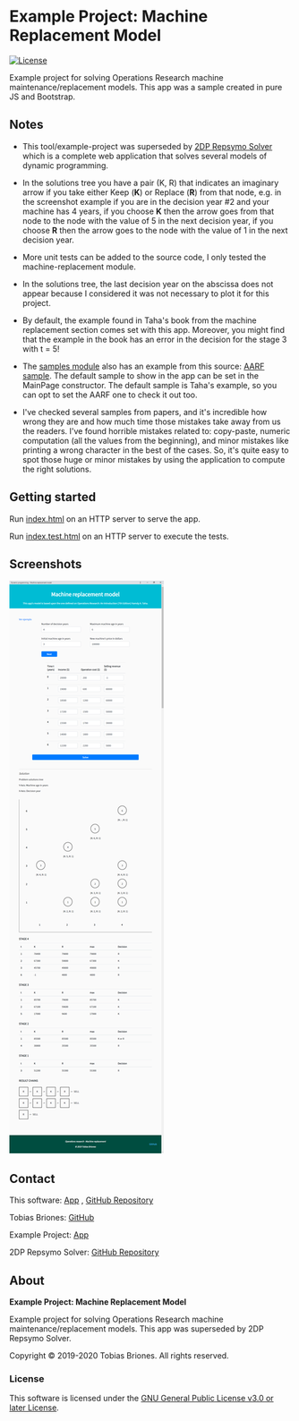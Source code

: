 # Example Project: Machine Replacement Model

[![License](https://img.shields.io/github/license/TobiasBriones/example.math.or.model.web.machine-replacement)](https://github.com/TobiasBriones/example.math.or.model.web.machine-replacement/blob/main/LICENSE)

Example project for solving Operations Research machine maintenance/replacement models. This app was
a sample created in pure JS and Bootstrap.

## Notes

- This tool/example-project was superseded
  by [2DP Repsymo Solver](https://github.com/TobiasBriones/2dp-repsymo-solver)
  which is a complete web application that solves several models of dynamic programming.

- In the solutions tree you have a pair (K, R) that indicates an imaginary arrow if you take either
  Keep (**K**) or Replace (**R**) from that node, e.g. in the screenshot example if you are in the
  decision year #2 and your machine has 4 years, if you choose **K** then the arrow goes from that
  node to the node with the value of 5 in the next decision year, if you choose **R** then the arrow
  goes to the node with the value of 1 in the next decision year.

- More unit tests can be added to the source code, I only tested the machine-replacement module.

- In the solutions tree, the last decision year on the abscissa does not appear because I considered
  it was not necessary to plot it for this project.

- By default, the example found in Taha's book from the machine replacement section comes set with
  this app. Moreover, you might find that the example in the book has an error in the decision for
  the stage 3 with t = 5!

- The [samples module](./src/js/machine-replacement-samples.mjs) also has an example from this
  source: [AARF sample](https://www.mbsresearch.com/files/journals/2017/July/_current_2017_Aug_BIJuMqzmjVgbate.pdf).
  The default sample to show in the app can be set in the MainPage constructor. The default sample
  is Taha's example, so you can opt to set the AARF one to check it out too.

- I've checked several samples from papers, and it's incredible how wrong they are and how much time
  those mistakes take away from us the readers. I've found horrible mistakes related to:
  copy-paste, numeric computation (all the values from the beginning), and minor mistakes like
  printing a wrong character in the best of the cases. So, it's quite easy to spot those huge or
  minor mistakes by using the application to compute the right solutions.

## Getting started

Run [index.html](./src/index.html) on an HTTP server to serve the app.

Run [index.test.html](./src/index.test.html) on an HTTP server to execute the tests.

## Screenshots

[![Screenshot 1](https://raw.githubusercontent.com/TobiasBriones/images/master/example-projects/example.math.or.model.web.machine-replacement/screenshot-1.png)](https://github.com/TobiasBriones/images/tree/master/example-projects)

## Contact

This software: [App](https://tobiasbriones.github.io/example.math.or.model.web.machine-replacement/)
, [GitHub Repository](https://github.com/TobiasBriones/example.math.or.model.web.machine-replacement)

Tobias Briones: [GitHub](https://github.com/TobiasBriones)

Example Project: [App](https://tobiasbriones.github.io/example-project/)

2DP Repsymo Solver: [GitHub Repository](https://github.com/TobiasBriones/2dp-repsymo-solver)

## About

**Example Project: Machine Replacement Model**

Example project for solving Operations Research machine maintenance/replacement models. This app was
superseded by 2DP Repsymo Solver.

Copyright © 2019-2020 Tobias Briones. All rights reserved.

### License

This software is licensed under the [GNU General Public License v3.0 or later License](https://github.com/TobiasBriones/example.math.or.model.web.machine-replacement/blob/main/LICENSE).
